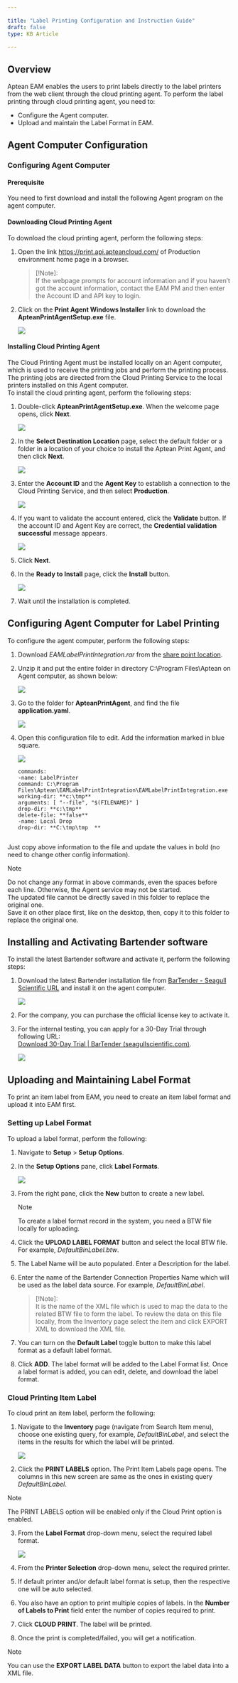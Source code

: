 ```yaml
---  
 
title: "Label Printing Configuration and Instruction Guide"  
draft: false 
type: KB Article
 
---
```

## Overview

Aptean EAM enables the users to print labels directly to the label printers from the web client
through the cloud printing agent. To perform the label printing through cloud printing agent, you
need to:
* Configure the Agent computer.
* Upload and maintain the Label Format in EAM.


## Agent Computer Configuration

### Configuring Agent Computer

#### Prerequisite

You need to first download and install the following Agent program on the agent computer.

#### Downloading Cloud Printing Agent

To download the cloud printing agent, perform the following steps:
1. Open the link <https://print.api.apteancloud.com/> of Production environment home page in a
browser.

    > [!Note]:  
    > If the webpage prompts for account information and if you haven’t got the
account information, contact the EAM PM and then enter the Account ID and API key
to login.

2. Click on the **Print Agent Windows Installer** link to download the
**ApteanPrintAgentSetup.exe** file.

     ![](../assets/kb-articles/kb-articles/Label_Printing/LP1.jpg)


#### Installing Cloud Printing Agent

The Cloud Printing Agent must be installed locally on an Agent computer, which is used to receive
the printing jobs and perform the printing process. The printing jobs are directed from the Cloud
Printing Service to the local printers installed on this Agent computer.  
To install the cloud printing agent, perform the following steps:


1. Double-click **ApteanPrintAgentSetup.exe**. When the welcome page opens, click **Next**.

    ![](../assets/kb-articles/Label_Printing/LP2.jpg)

2. In the **Select Destination Location** page, select the default folder or a folder in a location of
your choice to install the Aptean Print Agent, and then click **Next**.

    ![](../assets/kb-articles/Label_Printing/LP3.jpg)

3. Enter the **Account ID** and the **Agent Key** to establish a connection to the Cloud Printing
Service, and then select **Production**.

    ![](../assets/kb-articles/Label_Printing/LP4.jpg)

4. If you want to validate the account entered, click the **Validate** button. If the account ID and
Agent Key are correct, the **Credential validation successful** message appears.

    ![](../assets/kb-articles/Label_Printing/LP5.jpg)

5. Click **Next**.
6. In the **Ready to Install** page, click the **Install** button.

    ![](../assets/kb-articles/Label_Printing/LP6.jpg)

7. Wait until the installation is completed.

## Configuring Agent Computer for Label Printing

To configure the agent computer, perform the following steps:
1. Download *EAMLabelPrintIntegration.rar* from the [share point location](https://apteanonline-my.sharepoint.com/personal/swang_aptean_com/_layouts/15/onedrive.aspx?id=%2Fpersonal%2Fswang%5Faptean%5Fcom%2FDocuments%2FCloudPrinting%2FEAMLabelPrintIntegration%2Erar&parent=%2Fpersonal%2Fswang%5Faptean%5Fcom%2FDocuments%2FCloudPrinting&ga=1).

2. Unzip it and put the entire folder in directory C:\Program Files\Aptean on Agent computer, as shown below:

    ![](../assets/kb-articles/Label_Printing/LP7.jpg)

3. Go to the folder for **ApteanPrintAgent**, and find the file **application.yaml**.

    ![](../assets/kb-articles/Label_Printing/LP8.jpg)

4. Open this configuration file to edit. Add the information marked in blue square.

    ![](../assets/kb-articles/Label_Printing/LP9.jpg)


    ```computerName: **APT05-XXXXXXX**  
    commands:  
    -name: LabelPrinter  
    command: C:\Program 
    Files\Aptean\EAMLabelPrintIntegration\EAMLabelPrintIntegration.exe  
    working-dir: **c:\tmp**  
    arguments: [ "--file", "$(FILENAME)" ] 
    drop-dir: **c:\tmp**  
    delete-file: **false**  
    -name: Local Drop  
    drop-dir: **C:\tmp\tmp  **
 

Just copy above information to the file and update the values in bold (no need to change
other config information).

> [!Note]  
> Do not change any format in above commands, even the spaces before each line. Otherwise, the Agent service may not be started.  
The updated file cannot be directly saved in this folder to replace the original one.   
Save it on other place first, like on the desktop, then, copy it to this folder to replace the
original one.

## Installing and Activating Bartender software

To install the latest Bartender software and activate it, perform the following steps:
1. Download the latest Bartender installation file from [BarTender - Seagull Scientific URL](https://portal.seagullscientific.com/downloads/bartender) and install it on the agent computer.

    ![](../assets/kb-articles/Label_Printing/LP10.jpg)

2. For the company, you can purchase the official license key to activate it.
3. For the internal testing, you can apply for a 30-Day Trial through following URL:  
[Download 30-Day Trial | BarTender (seagullscientific.com)](https://www.seagullscientific.com/30-day-trial/).

    ![](../assets/kb-articles/Label_Printing/LP11.jpg)

## Uploading and Maintaining Label Format

To print an item label from EAM, you need to create an item label format and upload it into EAM
first.

### Setting up Label Format

To upload a label format, perform the following:
1. Navigate to **Setup** > **Setup** **Options**.
2. In the **Setup Options** pane, click **Label Formats**.

    ![](../assets/kb-articles/Label_Printing/LP12.jpg)

3. From the right pane, click the **New** button to create a new label.

    > [!Note]  
    > To create a label format record in the system, you need a BTW file locally for
    uploading.

4. Click the **UPLOAD LABEL FORMAT** button and select the local BTW file. For example,
*DefaultBinLabel.btw*.
5. The Label Name will be auto populated. Enter a Description for the label.
6. Enter the name of the Bartender Connection Properties Name which will be used as the
label data source. For example, *DefaultBinLabel*.

    > [!Note]:   
    > It is the name of the XML file which is used to map the data to the related
    BTW file to form the label. To review the data on this file locally, from the Inventory
    page select the item and click EXPORT XML to download the XML file.

7. You can turn on the **Default Label** toggle button to make this label format as a default label
format.
8. Click **ADD**. The label format will be added to the Label Format list.
Once a label format is added, you can edit, delete, and download the label format.

### Cloud Printing Item Label

To cloud print an item label, perform the following:
1. Navigate to the **Inventory** page (navigate from Search Item menu), choose one existing
query, for example, *DefaultBinLabel*, and select the items in the results for which the label
will be printed.

    ![](../assets/kb-articles/Label_Printing/LP13.jpg)

2. Click the **PRINT LABELS** option. The Print Item Labels page opens. The columns in this
new screen are same as the ones in existing query *DefaultBinLabel*.

> [!Note]  
> The PRINT LABELS option will be enabled only if the Cloud Print option is
enabled.

3. From the **Label Format** drop-down menu, select the required label format.

    ![](../assets/kb-articles/Label_Printing/LP14.jpg)

4. From the **Printer Selection** drop-down menu, select the required printer.
5. If default printer and/or default label format is setup, then the respective one will be auto
selected.
6. You also have an option to print multiple copies of labels. In the **Number of Labels to Print**
field enter the number of copies required to print.
7. Click **CLOUD PRINT**. The label will be printed.
8. Once the print is completed/failed, you will get a notification.

> [!Note]   
> You can use the **EXPORT LABEL DATA** button to export the label data into a XML file.

